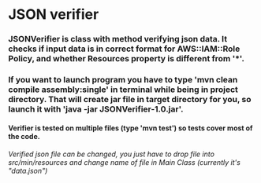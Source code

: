 # JSON verifier
### JSONVerifier is class with method verifying json data. It checks if input data is in correct format for AWS::IAM::Role Policy, and whether Resources property is different from '*'.

### If you want to launch program you have to type 'mvn clean compile assembly:single' in terminal while being in project directory. That will create jar file in target directory for you, so launch it with 'java -jar JSONVerifier-1.0.jar'.

#### Verifier is tested on multiple files (type 'mvn test') so tests cover most of the code.

###### Verified json file can be changed, you just have to drop file into src/min/resources and change name of file in Main Class (currently it's "data.json")